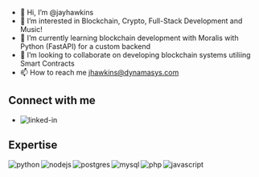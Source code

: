 - 👋 Hi, I’m @jayhawkins
- 👀 I’m interested in Blockchain, Crypto, Full-Stack Development and Music!
- 🌱 I’m currently learning blockchain development with Moralis with Python (FastAPI) for a custom backend
- 💞️ I’m looking to collaborate on developing blockchain systems utiliing Smart Contracts
- 📫 How to reach me jhawkins@dynamasys.com

## Connect with me
- [<img align="left" alt="linked-in" src="https://img.shields.io/badge/linkedin-%230077B5.svg?&style=for-the-badge&logo=linkedin&logoColor=white" />](https://www.linkedin.com/in/jayhawkins)


## Expertise
<img align="left" alt="python" src="https://img.shields.io/badge/python%20-%2320232a.svg?&style=for-the-badge&logo=python&logoColor=%2361DAFB" />
<img align="left" alt="nodejs" src="https://img.shields.io/badge/node.js%20-%2343853D.svg?&style=for-the-badge&logo=node.js&logoColor=white" />
<img align="left" alt="postgres" src="https://img.shields.io/badge/postgres-%23316192.svg?&style=for-the-badge&logo=postgresql&logoColor=white" />
<img align="left" alt="mysql" src="https://img.shields.io/badge/MySQL-%23232F3E?logo=mysql&logoColor=white&style=for-the-badge" />
<img align="left" alt="php" src="https://img.shields.io/badge/php%20-%2320232a.svg?&logo=php&logoColor=white&style=for-the-badge" />
<img align="left" alt="javascript" src="https://img.shields.io/badge/Javascript-3DDC84?logo=javascript&logoColor=white&style=for-the-badge" />

<!---
jayhawkins/jayhawkins is a ✨ special ✨ repository because its `README.md` (this file) appears on your GitHub profile.
You can click the Preview link to take a look at your changes.
--->
